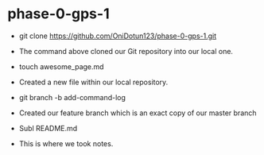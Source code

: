 # phase-0-gps-1
* git clone https://github.com/OniDotun123/phase-0-gps-1.git
* The command above cloned our Git repository into our local one. 

* touch awesome_page.md
* Created a new file within our local repository. 

* git branch -b add-command-log
* Created our feature branch which is an exact copy of our master branch 

* Subl README.md
* This is where we took notes. 